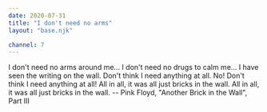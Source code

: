 ```yaml
---
date: 2020-07-31
title: "I don't need no arms"
layout: "base.njk"

channel: 7
---
```


I don't need no arms around me...
I don't need no drugs to calm me...
I have seen the writing on the wall.
Don't think I need anything at all.
No!  Don't think I need anything at all!
All in all, it was all just bricks in the wall.
All in all, it was all just bricks in the wall.
		-- Pink Floyd, "Another Brick in the Wall", Part III

